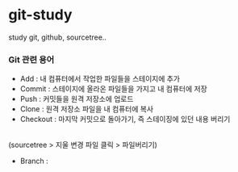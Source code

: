 # git-study
study git, github, sourcetree..

### Git 관련 용어
- Add : 내 컴퓨터에서 작업한 파일들을 스테이지에 추가
- Commit : 스테이지에 올라온 파일들을 가지고 내 컴퓨터에 저장
- Push : 커밋들을 원격 저장소에 업로드
- Clone : 원격 저장소 파일을 내 컴퓨터에 복사
- Checkout : 마지막 커밋으로 돌아가기, 즉 스테이징에 있던 내용 버리기
<br>
  (sourcetree > 지울 변경 파일 클릭 > 파일버리기)
  
- Branch : 
